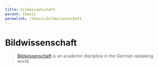 ```yaml
---
title: bildwissenschaft
parent: thesis
permalink: /thesis/bildwissenschaft
---
```


# Bildwissenschaft

> [Bildwissenschaft](https://en.wikipedia.org/wiki/Bildwissenschaft) is an academic discipline in the German-speaking world.
